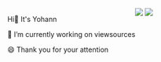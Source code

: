 <div>
  <div>
    <div style="float:left;" >
      <p>Hi👋 It's Yohann</p>
      <p>🔭 I’m currently working on viewsources </p>
      <p>😄 Thank you for your attention </p>
    </div>
    <img src="https://github-readme-stats.vercel.app/api?username=Yohann0617&count_private=true&show_icons=true" style="display:inline-block;"  />
    <img src="https://github-readme-stats.vercel.app/api/top-langs/?username=Yohann0617" style="display:inline-block;"  />
  </div>
</div>

<!--
**Yohann0617/Yohann0617** is a ✨ _special_ ✨ repository because its `README.md` (this file) appears on your GitHub profile.

Here are some ideas to get you started:

- 🔭 I’m currently working on ...
- 🌱 I’m currently learning ...
- 👯 I’m looking to collaborate on ...
- 🤔 I’m looking for help with ...
- 💬 Ask me about ...
- 📫 How to reach me: ...
- 😄 Pronouns: ...
- ⚡ Fun fact: ...
-->
